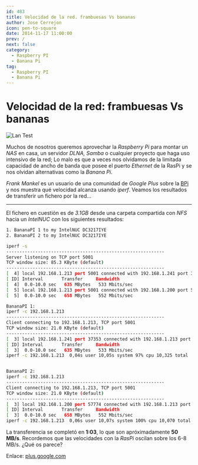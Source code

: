 ```yaml
---
id: 483
title: Velocidad de la red. frambuesas Vs bananas
author: Jose Cerrejon
icon: pen-to-square
date: 2014-11-17 11:00:00
prev: /
next: false
category:
  - Raspberry PI
  - Banana Pi
tag:
  - Raspberry PI
  - Banana Pi
---
```


# Velocidad de la red: frambuesas Vs bananas

![Lan Test](/images/2014/11/Pi_LanTest.png)

Muchos de nosotros queremos aprovechar la *Raspberry Pi* para montar un *NAS* en casa, un servidor *DLNA, Samba* o cualquier proyecto que haga uso intensivo de la red; Lo malo es que a veces nos olvidamos de la limitada capacidad de ancho de banda que posee el puerto *Ethernet* de la RasPi y se nos olvidan alternativas como la *Banana Pi*. 

*Frank Mankel* es un usuario de una comunidad de *Google Plus* sobre la [BPi](https://plus.google.com/communities/116770564125019694131) y nos muestra qué velocidad alcanza usando *iperf*. Veamos los resultados de transferir un fichero por la red...

- - -

El fichero en cuestión es de *3.1GB* desde una carpeta compartida con *NFS* hacia un *IntelNUC* con los siguientes resultados:

```bash
1. BananaPI 1 to my IntelNUC DC3217IYE
2. BananaPI 2 to my IntelNUC DC3217IYE

iperf -s
------------------------------------------------------------
Server listening on TCP port 5001
TCP window size: 85.3 KByte (default)
------------------------------------------------------------
[  4] local 192.168.1.213 port 5001 connected with 192.168.1.241 port 37353
[ ID] Interval       Transfer     Bandwidth
[  4]  0.0-10.0 sec   635 MBytes   533 Mbits/sec
[  5] local 192.168.1.213 port 5001 connected with 192.168.1.200 port 57774
[  5]  0.0-10.0 sec   658 MBytes   552 Mbits/sec

BananaPI 1:
iperf -c 192.168.1.213
------------------------------------------------------------
Client connecting to 192.168.1.213, TCP port 5001
TCP window size: 21.0 KByte (default)
------------------------------------------------------------
[  3] local 192.168.1.241 port 37353 connected with 192.168.1.213 port 5001
[ ID] Interval       Transfer     Bandwidth
[  3]  0.0-10.0 sec   635 MBytes   533 Mbits/sec
iperf -c 192.168.1.213  0,04s user 10,05s system 97% cpu 10,325 total


BananaPI 2:
iperf -c 192.168.1.213
------------------------------------------------------------
Client connecting to 192.168.1.213, TCP port 5001
TCP window size: 21.0 KByte (default)
------------------------------------------------------------
[  3] local 192.168.1.200 port 57774 connected with 192.168.1.213 port 5001
[ ID] Interval       Transfer     Bandwidth
[  3]  0.0-10.0 sec   658 MBytes   552 Mbits/sec
iperf -c 192.168.1.213  0,06s user 10,07s system 100% cpu 10,070 total
```

La transferencia se completó en **1:03**, lo que son apróximadamente **50 MB/s**. Recordemos que las velocidades con la *RasPi* oscilan sobre los 6-8 MB/s. ¿Qué os parece?

Enlace: [plus.google.com](https://plus.google.com/106041080497354187726/posts/92qfxowj4dx)